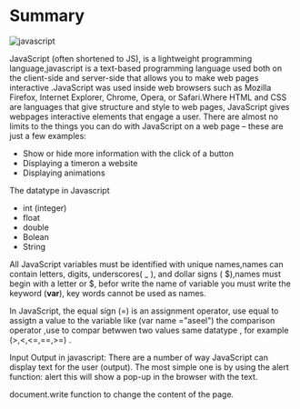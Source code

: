 # Summary 
![javascript](https://4.bp.blogspot.com/-PQHNOWFNS9o/XAkNsyPerCI/AAAAAAAALks/ONXxkKH3lRwskA3cfiqPa-cGKlt8u-l6wCLcBGAs/w1200-h630-p-k-no-nu/javascript.jpg)

JavaScript (often shortened to JS), is a lightweight programming language,javascript is a text-based programming language used both on the client-side and server-side that allows you to make web pages interactive .JavaScript was used inside web browsers such as Mozilla Firefox, Internet Explorer, Chrome, Opera, or Safari.Where HTML and CSS are languages that give structure and style to web pages, JavaScript gives webpages interactive elements that engage a user.
 There are almost no limits to the things you can do with JavaScript on a web page – these are just a few examples:
 * Show or hide more information with the click of a button
 * Displaying a timeron a website
 * Displaying animations
 
 The datatype in Javascript
 * int (integer)
 * float 
 * double
 * Bolean
 * String
 
 All JavaScript variables must be identified with unique names,names can contain letters, digits, underscores( _ ), and dollar signs ( $),names must begin with a letter or $,
 befor write the name of variable you must write the keyword (**var**), key words cannot be used as names.
 
 In JavaScript, the equal sign (=) is an assignment operator, use equal to assigtn a value to the variable like (var name ="aseel")
 the comparison operator ,use to compar betwwen two values same datatype , for example (>,<,<=,==,>=) .
 
 Input Output in javascript:
 There are a number of way JavaScript can display text for the user (output). The most simple one is by using the alert function:
 alert this will show a pop-up in the browser with the text.
 
  
 document.write function to change the content of the page.
 <script>
 
document.write("<p> Hello World </p>")
 
</script>
